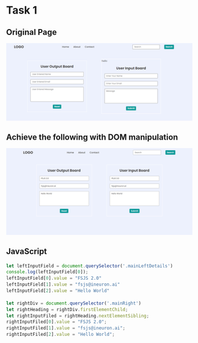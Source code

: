 # Task 1
## Original Page
![Image](./originalpage.PNG)
## Achieve the following with DOM manipulation
![Image](./task1Output.png)
## JavaScript
```js
let leftInputField = document.querySelector('.mainLeftDetails')
console.log(leftInputField[0]);
leftInputField[0].value = "FSJS 2.0"
leftInputField[1].value = "fsjs@ineuron.ai"
leftInputField[2].value = "Hello World"

let rightDiv = document.querySelector('.mainRight')
let rightHeading = rightDiv.firstElementChild;
let rightInputFiled = rightHeading.nextElementSibling;
rightInputFiled[0].value = "FSJS 2.0";
rightInputFiled[1].value = "fsjs@ineuron.ai";
rightInputFiled[2].value = "Hello World";
```